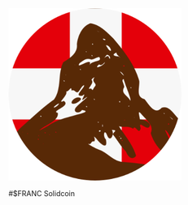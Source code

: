 <img src="https://raw.githubusercontent.com/Mambo-Token/Solidcoins/refs/heads/main/logos/franc440r.png" width="340" height="340">  

#$FRANC Solidcoin
